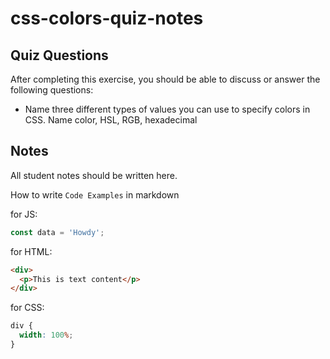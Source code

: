# css-colors-quiz-notes

## Quiz Questions

After completing this exercise, you should be able to discuss or answer the following questions:

- Name three different types of values you can use to specify colors in CSS.
  Name color, HSL, RGB, hexadecimal

## Notes

All student notes should be written here.

How to write `Code Examples` in markdown

for JS:

```javascript
const data = 'Howdy';
```

for HTML:

```html
<div>
  <p>This is text content</p>
</div>
```

for CSS:

```css
div {
  width: 100%;
}
```
